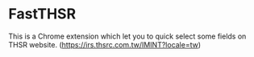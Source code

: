 # FastTHSR
This is a Chrome extension which let you to quick select some fields on THSR website. (https://irs.thsrc.com.tw/IMINT?locale=tw)
